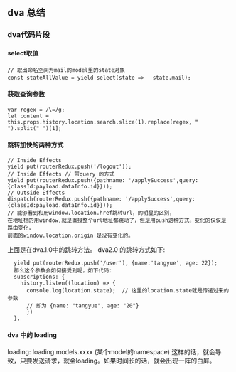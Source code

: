 ## dva 总结

### dva代码片段
#### select取值

```
// 取出命名空间为mail的model里的state对象
const stateAllValue = yield select(state => 　state.mail);
```

#### 获取查询参数
```
var regex = /\=/g;
let content = this.props.history.location.search.slice(1).replace(regex, " ").split(" ")[1];
```

#### 跳转加快的两种方式
```
// Inside Effects
yield put(routerRedux.push('/logout'));
// Inside Effects // 带query 的方式
yield put(routerRedux.push({pathname: '/applySuccess',query:{classId:payload.dataInfo.id}}));
// Outside Effects
dispatch(routerRedux.push({pathname: '/applySuccess',query:{classId:payload.dataInfo.id}}));
// 能够看到和用window.location.href跳转url，的明显的区别，
在地址栏的用window,就是直接整个url地址都跳动了，但是用push这种方式，变化的仅仅是路由变化，
前面的window.location.origin 是没有变化的。
```
上面是在dva.1.0中的跳转方法。
dva2.0 的跳转方式如下:
```
  yield put(routerRedux.push('/user'), {name:'tangyue', age: 22});
  那么这个参数会如何接受到呢，如下代码:
  subscriptions: {
    history.listen((location) => {
      console.log(location.state);  // 这里的location.state就是传递过来的参数
      // 即为 {name: "tangyue", age: "20"}
      })
  },

```

#### dva 中的 loading
loading: loading.models.xxxx (某个model的namespace)
这样的话，就会导致，只要发送请求，就会loading。如果时间长的话，就会出现一阵的白屏。







